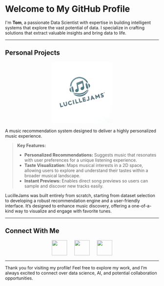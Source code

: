 # Welcome to My GitHub Profile

I'm **Tom**, a passionate Data Scientist with expertise in building intelligent systems that explore the vast potential of data. I specialize in crafting solutions that extract valuable insights and bring data to life.

---

## Personal Projects

<div align="center">
  <a href="https://github.com/tomargentin0901/LucilleJams">
    <img src="https://github.com/tomargentin0901/LucilleJams/blob/main/app/assets/logo.png?raw=true" alt="LucilleJams Logo" width="200">
  </a>
</div>

A music recommendation system designed to deliver a highly personalized music experience.

> **Key Features:**  
> - **Personalized Recommendations:** Suggests music that resonates with user preferences for a unique listening experience.  
> - **Taste Visualization:** Maps musical interests in a 2D space, allowing users to explore and understand their tastes within a broader musical landscape.  
> - **Instant Previews:** Enables direct song previews so users can sample and discover new tracks easily.

LucilleJams was built entirely from scratch, starting from dataset selection to developing a robust recommendation engine and a user-friendly interface. It’s designed to enhance music discovery, offering a one-of-a-kind way to visualize and engage with favorite tunes.

---

## Connect With Me

<div align="center">
  <a href="https://www.linkedin.com/in/tom-argentin/" style="margin-right: 20px;"><img src="https://simpleicons.org/icons/linkedin.svg" width="50" height="50" style="border: none; outline: none;"></a>
  <a href="mailto:tom09012000@gmail.com" style="margin-right: 20px;"><img src="https://simpleicons.org/icons/gmail.svg" width="50" height="50" style="border: none; outline: none;"></a>
  <a href="https://medium.com/@tom09012000"><img src="https://cdn4.iconfinder.com/data/icons/social-media-2210/24/Medium-512.png" width="50" height="50" style="border: none; outline: none;"></a>
</div>


---

Thank you for visiting my profile! Feel free to explore my work, and I’m always excited to connect over data science, AI, and potential collaboration opportunities.
